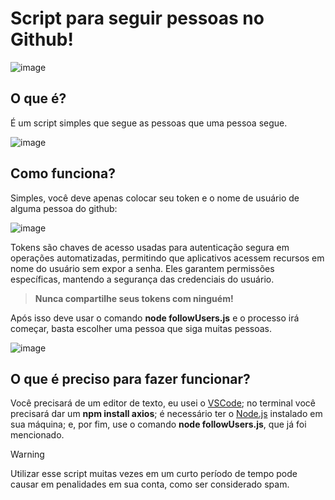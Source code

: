 # Script para seguir pessoas no Github!

![image](https://github.com/EvS444/botFollowersGithub/assets/63565495/2cfab579-72f7-4e59-9b74-97eb72a2c00b)

## O que é?

É um script simples que segue as pessoas que uma pessoa segue.

![image](https://github.com/EvS444/botFollowersGithub/assets/63565495/83747033-40d8-405c-8805-0a41207042db)

## Como funciona?

Simples, você deve apenas colocar seu token e o nome de usuário de alguma pessoa do github:

![image](https://github.com/EvS444/botFollowersGithub/assets/63565495/2701884c-0bf3-4b8e-ba6d-87efca6fa838)

Tokens são chaves de acesso usadas para autenticação segura em operações automatizadas, permitindo que aplicativos acessem recursos em nome do usuário sem expor a senha. Eles garantem permissões específicas, mantendo a segurança das credenciais do usuário.
> **Nunca compartilhe seus tokens com ninguém!**

Após isso deve usar o comando **node followUsers.js** e o processo irá começar, basta escolher uma pessoa que siga muitas pessoas.

![image](https://github.com/EvS444/botFollowersGithub/assets/63565495/f727cc85-bd72-46f2-af7e-6437c43c6f91)

## O que é preciso para fazer funcionar?

Você precisará de um editor de texto, eu usei o [VSCode](https://code.visualstudio.com); no terminal você precisará dar um **npm install axios**; é necessário ter o [Node.js](https://nodejs.org/en) instalado em sua máquina; e, por fim, use o comando **node followUsers.js**, que já foi mencionado.

> [!WARNING]
> Utilizar esse script muitas vezes em um curto período de tempo pode causar em penalidades em sua conta, como ser considerado spam.
